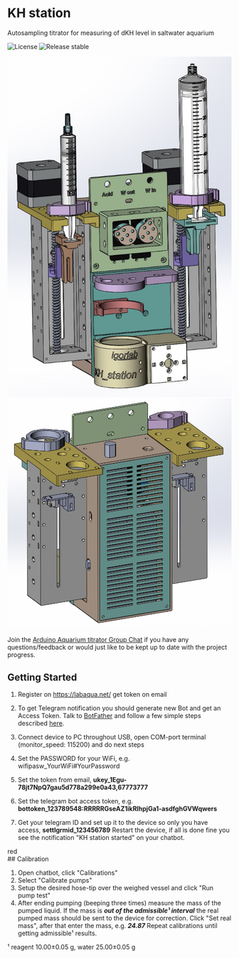 # KH station
Autosampling titrator for measuring of dKH level in saltwater aquarium

[comment]: <> (![Travis CI status]&#40;https://api.travis-ci.org/witnessmenow/igorlab/KH_station.svg?branch=master&#41;)

[comment]: <> (![Travis CI status]&#40;https://api.travis-ci.org/witnessmenow/igorlab/KH_station.svg?branch=master&#41;)
![License](https://img.shields.io/badge/license-GPL3.0-green)
![Release stable](https://badgen.net/github/release/igorlab/KH_station/stable)

![All parts](Assembling/img/front1.jpg)
![All parts](Assembling/img/back1.jpg)

Join the [Arduino Aquarium titrator Group Chat](https://t.me/+Ad4m-7L7tV1lNGNi) if you have any questions/feedback or
would just like to be kept up to date with the project progress.


## Getting Started

1) Register on https://labaqua.net/ get token on email

2) To get Telegram notification you should generate new Bot and get an Access Token. Talk to [BotFather](https://telegram.me/botfather) and follow a few simple steps described [here](https://core.telegram.org/bots#botfather).

3) Connect device to PC throughout USB, open COM-port terminal (monitor_speed: 115200) and do next steps

4) Set the PASSWORD for your WiFi, e.g. wifipasw_YourWiFi#YourPassword

5) Set the token from email, **ukey_1Egu-78jt7NpQ7gau5d778a299e0a43,67773777**

6) Set the telegram bot access token, e.g. **bottoken_123789548:RRRRRGseAZ1ikRIhpjGa1-asdfghGVWqwers**

7) Get your telegram ID and set up it to the device so only you have access, **settlgrmid_123456789**
Restart the device, if all is done fine you see the notification "KH station started" on your chatbot.
<div color="red">red</div>
## Calibration

1) Open chatbot, click "Calibrations"
2) Select "Calibrate pumps"
3) Setup the desired hose-tip over the weighed vessel and click "Run <desired> pump test" 
4) After ending pumping (beeping three times) measure the mass of the pumped liquid.
If the mass is ***out of the admissible¹ interval*** the real pumped mass should be sent to the device for correction.
Click "Set real <PUMP> mass", after that enter the mass, e.g. ***24.87***
Repeat calibrations until getting admissible¹ results.

¹ reagent 10.00±0.05 g, water 25.00±0.05 g
